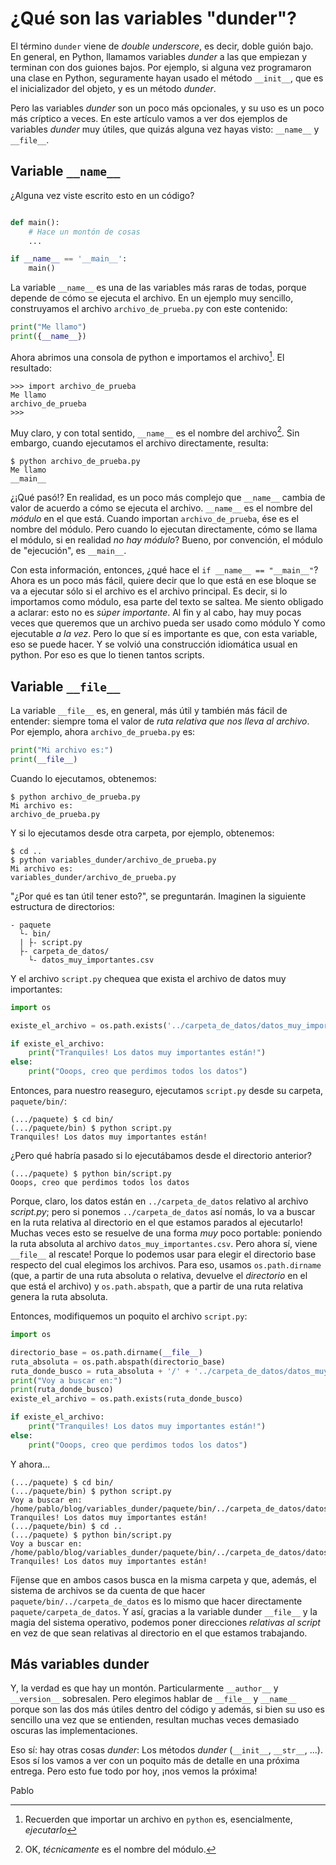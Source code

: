 # ¿Qué son las variables "dunder"?

El término `dunder` viene de _double underscore_, es decir, doble guión bajo. En general, en Python, llamamos variables _dunder_ a las que empiezan y terminan con dos guiones bajos. Por ejemplo, si alguna vez programaron una clase en Python, seguramente hayan usado el método `__init__`, que es el inicializador del objeto, y es un método _dunder_.

Pero las variables _dunder_ son un poco más opcionales, y su uso es un poco más críptico a veces. En este artículo vamos a ver dos ejemplos de variables _dunder_ muy útiles, que quizás alguna vez hayas visto: `__name__` y `__file__`.


## Variable `__name__`


¿Alguna vez viste escrito esto en un código?

```python

def main():
    # Hace un montón de cosas
    ...

if __name__ == '__main__':
    main()
```

La variable `__name__` es una de las variables más raras de todas, porque depende de cómo se ejecuta el archivo. En un ejemplo muy sencillo, construyamos el archivo `archivo_de_prueba.py` con este contenido:

```python
print("Me llamo")
print({__name__})
```

Ahora abrimos una consola de python e importamos el archivo[^1]. El resultado:

```
>>> import archivo_de_prueba
Me llamo
archivo_de_prueba
>>>
```

Muy claro, y con total sentido, `__name__` es el nombre del archivo[^2]. Sin embargo, cuando ejecutamos el archivo directamente, resulta:

```
$ python archivo_de_prueba.py
Me llamo
__main__
```

¿¡Qué pasó!? En realidad, es un poco más complejo que `__name__` cambia de valor de acuerdo a cómo se ejecuta el archivo. `__name__` es el nombre del _módulo_ en el que está. Cuando importan `archivo_de_prueba`, ése es el nombre del módulo. Pero cuando lo ejecutan directamente, cómo se llama el módulo, si en realidad _no hay módulo_? Bueno, por convención, el módulo de "ejecución", es `__main__`.

Con esta información, entonces, ¿qué hace el `if __name__ == "__main__"`? Ahora es un poco más fácil, quiere decir que lo que está en ese bloque se va a ejecutar sólo si el archivo es el archivo principal. Es decir, si lo importamos como módulo, esa parte del texto se saltea. Me siento obligado a aclarar: esto no es _súper importante_. Al fin y al cabo, hay muy pocas veces que queremos que un archivo pueda ser usado como módulo Y como ejecutable _a la vez_. Pero lo que sí es importante es que, con esta variable, eso se puede hacer. Y se volvió una construcción idiomática usual en python. Por eso es que lo tienen tantos scripts.

## Variable `__file__`

La variable `__file__` es, en general, más útil y también más fácil de entender: siempre toma el valor de _ruta relativa que nos lleva al archivo_. Por ejemplo, ahora `archivo_de_prueba.py` es:

```python
print("Mi archivo es:")
print(__file__)
```

Cuando lo ejecutamos, obtenemos:

```
$ python archivo_de_prueba.py
Mi archivo es:
archivo_de_prueba.py
```

Y si lo ejecutamos desde otra carpeta, por ejemplo, obtenemos:

```
$ cd ..
$ python variables_dunder/archivo_de_prueba.py
Mi archivo es:
variables_dunder/archivo_de_prueba.py
```

"¿Por qué es tan útil tener esto?", se preguntarán. Imaginen la siguiente estructura de directorios:

```
- paquete
  └- bin/
  | ├- script.py
  ├- carpeta_de_datos/
    └- datos_muy_importantes.csv
```

Y el archivo `script.py` chequea que exista el archivo de datos muy importantes:

```python
import os

existe_el_archivo = os.path.exists('../carpeta_de_datos/datos_muy_importantes.csv')

if existe_el_archivo:
    print("Tranquiles! Los datos muy importantes están!")
else:
    print("Ooops, creo que perdimos todos los datos")
```

Entonces, para nuestro reaseguro, ejecutamos `script.py` desde su carpeta, `paquete/bin/`:

```
(.../paquete) $ cd bin/
(.../paquete/bin) $ python script.py
Tranquiles! Los datos muy importantes están!
```

¿Pero qué habría pasado si lo ejecutábamos desde el directorio anterior?

```
(.../paquete) $ python bin/script.py
Ooops, creo que perdimos todos los datos
```

Porque, claro, los datos están en `../carpeta_de_datos` relativo al archivo _script.py_; pero si ponemos `../carpeta_de_datos` así nomás, lo va a buscar en la ruta relativa al directorio en el que estamos parados al ejecutarlo! Muchas veces esto se resuelve de una forma _muy_ poco portable: poniendo la ruta absoluta al archivo `datos_muy_importantes.csv`. Pero ahora sí, viene `__file__` al rescate! Porque lo podemos usar para elegir el directorio base respecto del cual elegimos los archivos. Para eso, usamos `os.path.dirname` (que, a partir de una ruta absoluta o relativa, devuelve el _directorio_ en el que está el archivo) y `os.path.abspath`, que a partir de una ruta relativa genera la ruta absoluta.

Entonces, modifiquemos un poquito el archivo `script.py`:

```python
import os

directorio_base = os.path.dirname(__file__)
ruta_absoluta = os.path.abspath(directorio_base)
ruta_donde_busco = ruta_absoluta + '/' + '../carpeta_de_datos/datos_muy_importantes.csv'
print("Voy a buscar en:")
print(ruta_donde_busco)
existe_el_archivo = os.path.exists(ruta_donde_busco)

if existe_el_archivo:
    print("Tranquiles! Los datos muy importantes están!")
else:
    print("Ooops, creo que perdimos todos los datos")
```

 Y ahora...

```
(.../paquete) $ cd bin/
(.../paquete/bin) $ python script.py
Voy a buscar en:
/home/pablo/blog/variables_dunder/paquete/bin/../carpeta_de_datos/datos_muy_importantes.csv
Tranquiles! Los datos muy importantes están!
(.../paquete/bin) $ cd ..
(.../paquete) $ python bin/script.py
Voy a buscar en:
/home/pablo/blog/variables_dunder/paquete/bin/../carpeta_de_datos/datos_muy_importantes.csv
Tranquiles! Los datos muy importantes están!
```

Fíjense que en ambos casos busca en la misma carpeta y que, además, el sistema de archivos se da cuenta de que hacer `paquete/bin/../carpeta_de_datos` es lo mismo que hacer directamente `paquete/carpeta_de_datos`. Y así, gracias a la variable dunder `__file__` y la magia del sistema operativo, podemos poner direcciones _relativas al script_ en vez de que sean relativas al directorio en el que estamos trabajando.


## Más variables dunder

Y, la verdad es que hay un montón. Particularmente `__author__` y `__version__` sobresalen. Pero elegimos hablar de `__file__` y `__name__` porque son las dos más útiles dentro del código y además, si bien su uso es sencillo una vez que se entienden, resultan muchas veces demasiado oscuras las implementaciones.

Eso sí: hay otras cosas _dunder_: Los métodos _dunder_ (`__init__`, `__str__`, ...). Esos sí los vamos a ver con un poquito más de detalle en una próxima entrega. Pero esto fue todo por hoy, ¡nos vemos la próxima!

Pablo



[^1]: Recuerden que importar un archivo en `python` es, esencialmente, _ejecutarlo_
[^2]: OK, _técnicamente_ es el nombre del módulo.